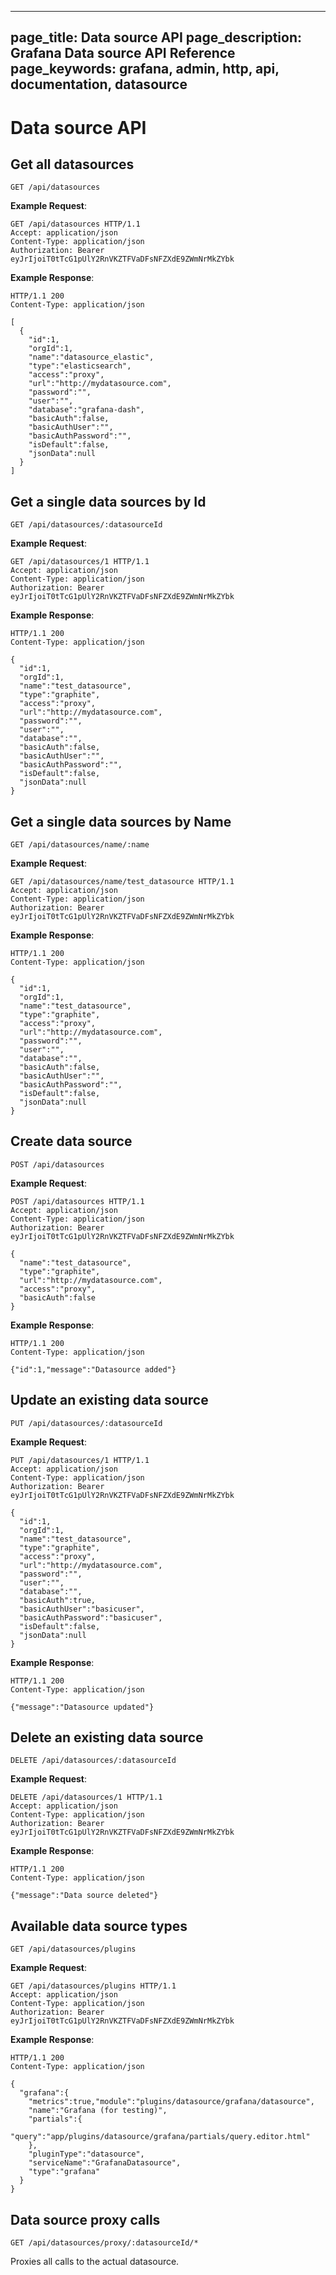 ----
page_title: Data source API
page_description: Grafana Data source API Reference
page_keywords: grafana, admin, http, api, documentation, datasource
---

# Data source API

## Get all datasources

`GET /api/datasources`

**Example Request**:

    GET /api/datasources HTTP/1.1
    Accept: application/json
    Content-Type: application/json
    Authorization: Bearer eyJrIjoiT0tTcG1pUlY2RnVKZTFVaDFsNFZXdE9ZWmNrMkZYbk

**Example Response**:

    HTTP/1.1 200
    Content-Type: application/json

    [
      {
        "id":1,
        "orgId":1,
        "name":"datasource_elastic",
        "type":"elasticsearch",
        "access":"proxy",
        "url":"http://mydatasource.com",
        "password":"",
        "user":"",
        "database":"grafana-dash",
        "basicAuth":false,
        "basicAuthUser":"",
        "basicAuthPassword":"",
        "isDefault":false,
        "jsonData":null
      }
    ]

## Get a single data sources by Id

`GET /api/datasources/:datasourceId`

**Example Request**:

    GET /api/datasources/1 HTTP/1.1
    Accept: application/json
    Content-Type: application/json
    Authorization: Bearer eyJrIjoiT0tTcG1pUlY2RnVKZTFVaDFsNFZXdE9ZWmNrMkZYbk

**Example Response**:

    HTTP/1.1 200
    Content-Type: application/json

    {
      "id":1,
      "orgId":1,
      "name":"test_datasource",
      "type":"graphite",
      "access":"proxy",
      "url":"http://mydatasource.com",
      "password":"",
      "user":"",
      "database":"",
      "basicAuth":false,
      "basicAuthUser":"",
      "basicAuthPassword":"",
      "isDefault":false,
      "jsonData":null
    }

## Get a single data sources by Name

`GET /api/datasources/name/:name`

**Example Request**:

    GET /api/datasources/name/test_datasource HTTP/1.1
    Accept: application/json
    Content-Type: application/json
    Authorization: Bearer eyJrIjoiT0tTcG1pUlY2RnVKZTFVaDFsNFZXdE9ZWmNrMkZYbk

**Example Response**:

    HTTP/1.1 200
    Content-Type: application/json

    {
      "id":1,
      "orgId":1,
      "name":"test_datasource",
      "type":"graphite",
      "access":"proxy",
      "url":"http://mydatasource.com",
      "password":"",
      "user":"",
      "database":"",
      "basicAuth":false,
      "basicAuthUser":"",
      "basicAuthPassword":"",
      "isDefault":false,
      "jsonData":null
    }

## Create data source

`POST /api/datasources`

**Example Request**:

    POST /api/datasources HTTP/1.1
    Accept: application/json
    Content-Type: application/json
    Authorization: Bearer eyJrIjoiT0tTcG1pUlY2RnVKZTFVaDFsNFZXdE9ZWmNrMkZYbk

    {
      "name":"test_datasource",
      "type":"graphite",
      "url":"http://mydatasource.com",
      "access":"proxy",
      "basicAuth":false
    }


**Example Response**:

    HTTP/1.1 200
    Content-Type: application/json

    {"id":1,"message":"Datasource added"}

## Update an existing data source

`PUT /api/datasources/:datasourceId`

**Example Request**:

    PUT /api/datasources/1 HTTP/1.1
    Accept: application/json
    Content-Type: application/json
    Authorization: Bearer eyJrIjoiT0tTcG1pUlY2RnVKZTFVaDFsNFZXdE9ZWmNrMkZYbk

    {
      "id":1,
      "orgId":1,
      "name":"test_datasource",
      "type":"graphite",
      "access":"proxy",
      "url":"http://mydatasource.com",
      "password":"",
      "user":"",
      "database":"",
      "basicAuth":true,
      "basicAuthUser":"basicuser",
      "basicAuthPassword":"basicuser",
      "isDefault":false,
      "jsonData":null
    }

**Example Response**:

    HTTP/1.1 200
    Content-Type: application/json

    {"message":"Datasource updated"}

## Delete an existing data source

`DELETE /api/datasources/:datasourceId`

**Example Request**:

    DELETE /api/datasources/1 HTTP/1.1
    Accept: application/json
    Content-Type: application/json
    Authorization: Bearer eyJrIjoiT0tTcG1pUlY2RnVKZTFVaDFsNFZXdE9ZWmNrMkZYbk

**Example Response**:

    HTTP/1.1 200
    Content-Type: application/json

    {"message":"Data source deleted"}

## Available data source types

`GET /api/datasources/plugins`

**Example Request**:

    GET /api/datasources/plugins HTTP/1.1
    Accept: application/json
    Content-Type: application/json
    Authorization: Bearer eyJrIjoiT0tTcG1pUlY2RnVKZTFVaDFsNFZXdE9ZWmNrMkZYbk

**Example Response**:

    HTTP/1.1 200
    Content-Type: application/json

    {
      "grafana":{
        "metrics":true,"module":"plugins/datasource/grafana/datasource",
        "name":"Grafana (for testing)",
        "partials":{
          "query":"app/plugins/datasource/grafana/partials/query.editor.html"
        },
        "pluginType":"datasource",
        "serviceName":"GrafanaDatasource",
        "type":"grafana"
      }
    }

## Data source proxy calls

`GET /api/datasources/proxy/:datasourceId/*`

Proxies all calls to the actual datasource.
